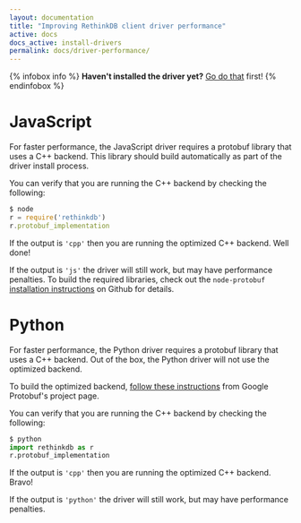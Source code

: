 ```yaml
---
layout: documentation
title: "Improving RethinkDB client driver performance"
active: docs
docs_active: install-drivers
permalink: docs/driver-performance/
---
```


{% infobox info %}
__Haven't installed the driver yet?__ [Go do that](/docs/install-drivers/) first!
{% endinfobox %}

# JavaScript #

For faster performance, the JavaScript driver requires a protobuf library that
uses a C++ backend. This library should build automatically as part of the
driver install process.

You can verify that you are running the C++ backend by checking the following:

```javascript
$ node
r = require('rethinkdb')
r.protobuf_implementation
```
If the output is `'cpp'` then you are running the optimized C++ backend. Well done!

If the output is `'js'` the driver will still work, but may have performance
penalties. To build the required libraries, check out the `node-protobuf`
[installation instructions](https://github.com/fuwaneko/node-protobuf) on
Github for details.

# Python #

For faster performance, the Python driver requires a protobuf library that
uses a C++ backend. Out of the box, the Python driver will not use the
optimized backend. 

To build the optimized backend, [follow these
instructions](https://code.google.com/p/protobuf/source/browse/trunk/python/README.txt?r=388#78)
from Google Protobuf's project page.

You can verify that you are running the C++ backend by checking the following:

```py
$ python
import rethinkdb as r
r.protobuf_implementation
```
If the output is `'cpp'` then you are running the optimized C++ backend. Bravo! 

If the output is `'python'` the driver will still work, but may have performance
penalties.

